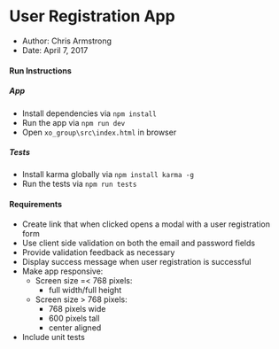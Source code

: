 # User Registration App

* Author: Chris Armstrong
* Date: April 7, 2017

#### Run Instructions
##### App
* Install dependencies via `npm install`
* Run the app via `npm run dev`
* Open `xo_group\src\index.html` in browser

##### Tests
* Install karma globally via `npm install karma -g`
* Run the tests via `npm run tests`

#### Requirements
* Create link that when clicked opens a modal with a user registration form
* Use client side validation on both the email and password fields
* Provide validation feedback as necessary
* Display success message when user registration is successful
* Make app responsive:
    * Screen size =< 768 pixels:
        * full width/full height
    * Screen size > 768 pixels:
        * 768 pixels wide
        * 600 pixels tall
        * center aligned
* Include unit tests

